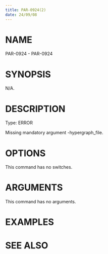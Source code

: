 ```yaml
---
title: PAR-0924(2)
date: 24/09/08
---
```


# NAME

PAR-0924 - PAR-0924

# SYNOPSIS

N/A.

# DESCRIPTION

Type: ERROR

Missing mandatory argument -hypergraph_file.

# OPTIONS

This command has no switches.

# ARGUMENTS

This command has no arguments.

# EXAMPLES

# SEE ALSO
